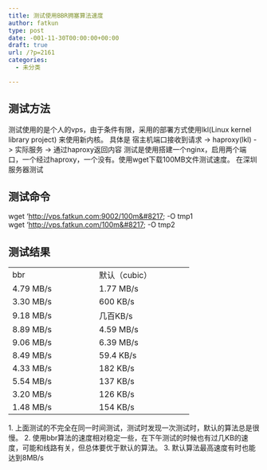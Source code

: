 ```yaml
---
title: 测试使用BBR拥塞算法速度
author: fatkun
type: post
date: -001-11-30T00:00:00+00:00
draft: true
url: /?p=2161
categories:
  - 未分类

---
```

## 测试方法

测试使用的是个人的vps，由于条件有限，采用的部署方式使用lkl(Linux kernel library project) 来使用新内核。
具体是 宿主机端口接收到请求 -> haproxy(lkl) -> 实际服务 -> 通过haproxy返回内容
测试是使用搭建一个nginx，启用两个端口，一个经过haproxy，一个没有。使用wget下载100MB文件测试速度。
在深圳服务器测试
## 测试命令

wget &#8216;http://vps.fatkun.com:9002/100m&#8217; -O tmp1  
wget &#8216;http://vps.fatkun.com/100m&#8217; -O tmp2
## 测试结果

<table width="331">  <tr>    <td style="font-weight: 400;" width="158">      bbr    </td>
    <td style="font-weight: 400;" width="173">      默认（cubic）    </td>  </tr>
  <tr>    <td style="font-weight: 400;" width="158">      4.79 MB/s    </td>
    <td style="font-weight: 400;" width="173">      1.77 MB/s    </td>  </tr>
  <tr>    <td style="font-weight: 400;" width="158">      3.30 MB/s    </td>
    <td style="font-weight: 400;" width="173">      600 KB/s    </td>  </tr>
  <tr>    <td style="font-weight: 400;" width="158">      9.18 MB/s    </td>
    <td style="font-weight: 400;" width="173">      几百KB/s    </td>  </tr>
  <tr>    <td style="font-weight: 400;" width="158">      8.89 MB/s    </td>
    <td style="font-weight: 400;" width="173">      4.59 MB/s    </td>  </tr>
  <tr>    <td style="font-weight: 400;" width="158">      9.06 MB/s    </td>
    <td style="font-weight: 400;" width="173">      6.39 MB/s    </td>  </tr>
  <tr>    <td style="font-weight: 400;" width="158">      8.49 MB/s    </td>
    <td style="font-weight: 400;" width="173">      59.4 KB/s    </td>  </tr>
  <tr>    <td style="font-weight: 400;" width="158">      4.33 MB/s    </td>
    <td style="font-weight: 400;" width="173">      182 KB/s    </td>  </tr>
  <tr>    <td style="font-weight: 400;" width="158">      5.54 MB/s    </td>
    <td style="font-weight: 400;" width="173">      137 KB/s    </td>  </tr>
  <tr>    <td style="font-weight: 400;" width="158">      3.20 MB/s    </td>
    <td style="font-weight: 400;" width="173">      126 KB/s    </td>  </tr>
  <tr>    <td style="font-weight: 400;" width="158">      1.48 MB/s    </td>
    <td style="font-weight: 400;" width="173">      154 KB/s    </td>  </tr></table>
  1. 上面测试的不完全在同一时间测试，测试时发现一次测试时，默认的算法总是很慢。
  2. 使用bbr算法的速度相对稳定一些，在下午测试的时候也有过几KB的速度，可能和线路有关，但总体要优于默认的算法。
  3. 默认算法最高速度有时也能达到8MB/s